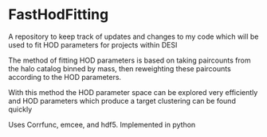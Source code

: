 # FastHodFitting

A repository to keep track of updates and changes to my code which will be used to fit HOD parameters for projects within DESI

The method of fitting HOD parameters is based on taking paircounts from the halo catalog binned by mass, then reweighting these paircounts according to the HOD parameters.

With this method the HOD parameter space can be explored very efficiently and HOD parameters which produce a target clustering can be found quickly

Uses Corrfunc, emcee, and hdf5. Implemented in python

